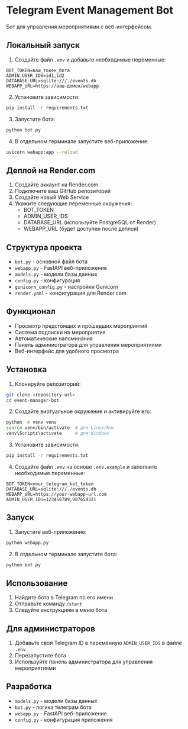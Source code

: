 # Telegram Event Management Bot

Бот для управления мероприятиями с веб-интерфейсом.

## Локальный запуск

1. Создайте файл `.env` и добавьте необходимые переменные:
```
BOT_TOKEN=ваш_токен_бота
ADMIN_USER_IDS=id1,id2
DATABASE_URL=sqlite:///./events.db
WEBAPP_URL=https://ваш-домен/webapp
```

2. Установите зависимости:
```bash
pip install -r requirements.txt
```

3. Запустите бота:
```bash
python bot.py
```

4. В отдельном терминале запустите веб-приложение:
```bash
uvicorn webapp:app --reload
```

## Деплой на Render.com

1. Создайте аккаунт на Render.com
2. Подключите ваш GitHub репозиторий
3. Создайте новый Web Service
4. Укажите следующие переменные окружения:
   - BOT_TOKEN
   - ADMIN_USER_IDS
   - DATABASE_URL (используйте PostgreSQL от Render)
   - WEBAPP_URL (будет доступен после деплоя)

## Структура проекта

- `bot.py` - основной файл бота
- `webapp.py` - FastAPI веб-приложение
- `models.py` - модели базы данных
- `config.py` - конфигурация
- `gunicorn_config.py` - настройки Gunicorn
- `render.yaml` - конфигурация для Render.com

## Функционал

- Просмотр предстоящих и прошедших мероприятий
- Система подписки на мероприятия
- Автоматические напоминания
- Панель администратора для управления мероприятиями
- Веб-интерфейс для удобного просмотра

## Установка

1. Клонируйте репозиторий:
```bash
git clone <repository-url>
cd event-manager-bot
```

2. Создайте виртуальное окружение и активируйте его:
```bash
python -m venv venv
source venv/bin/activate  # для Linux/Mac
venv\Scripts\activate     # для Windows
```

3. Установите зависимости:
```bash
pip install -r requirements.txt
```

4. Создайте файл `.env` на основе `.env.example` и заполните необходимые переменные:
```
BOT_TOKEN=your_telegram_bot_token
DATABASE_URL=sqlite:///./events.db
WEBAPP_URL=https://your-webapp-url.com
ADMIN_USER_IDS=123456789,987654321
```

## Запуск

1. Запустите веб-приложение:
```bash
python webapp.py
```

2. В отдельном терминале запустите бота:
```bash
python bot.py
```

## Использование

1. Найдите бота в Telegram по его имени
2. Отправьте команду `/start`
3. Следуйте инструкциям в меню бота

## Для администраторов

1. Добавьте свой Telegram ID в переменную `ADMIN_USER_IDS` в файле `.env`
2. Перезапустите бота
3. Используйте панель администратора для управления мероприятиями

## Разработка

- `models.py` - модели базы данных
- `bot.py` - логика телеграм бота
- `webapp.py` - FastAPI веб-приложение
- `config.py` - конфигурация приложения 